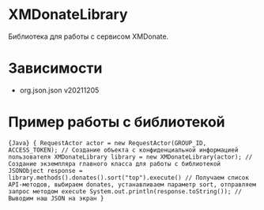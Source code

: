 # XMDonateLibrary
Библиотека для работы с сервисом XMDonate.

# Зависимости
- org.json.json v20211205

# Пример работы с библиотекой
`{Java} {
RequestActor actor = new RequestActor(GROUP_ID, ACCESS_TOKEN); // Создание объекта с конфиденциальной информацией пользователя
XMDonateLibrary library = new XMDonateLibrary(actor); // Создание экземпляра главного класса для работы с библиотекой
JSONObject response = library.methods().donates().sort("top").execute() // Получаем список API-методов, выбираем donates, устанавливаем параметр sort, отправляем запрос методом execute
System.out.println(response.toString()); // Выводим наш JSON на экран
}`

